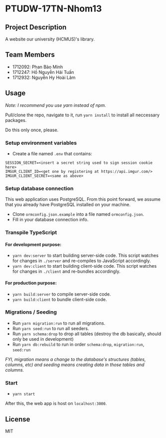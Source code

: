 # PTUDW-17TN-Nhom13

## Project Description

A website our university (HCMUS)'s library.

## Team Members

- 1712092: Phan Bảo Minh
- 1712247: Hồ Nguyễn Hải Tuấn
- 1712932: Nguyễn Hy Hoài Lâm

## Usage

_Note: I recommend you use yarn instead of npm._

Pull/clone the repo, navigate to it, run `yarn install` to install all neccessary packages.

Do this only once, please.

### Setup environment variables

- Create a file named `.env` that contains:

```
SESSION_SECRET=<insert a secret string used to sign session cookie here>
IMGUR_CLIENT_ID=<get one by registering at https://api.imgur.com/>
IMGUR_CLIENT_SECRET=<same as above>
```

### Setup database connection

This web application uses PostgreSQL. From this point forward, we assume that you already have PostgreSQL installed on your machine.

- Clone `ormconfig.json.example` into a file named `ormconfig.json`.
- Fill in your database connection info.

### Transpile TypeScript

#### For development purpose:

- `yarn dev:server` to start building server-side code. This script watches for changes in `./server` and re-compiles to JavaScript accordingly.
- `yarn dev:client` to start building client-side code. This script watches for changes in `./client` and re-bundles accordingly.

#### For production purpose:

- `yarn build:server` to compile server-side code.
- `yarn build:client` to bundle client-side code.

### Migrations / Seeding

- Run `yarn migration:run` to run all migrations.
- Run `yarn seed:run` to run all seeders.
- Run `yarn schema:drop` to drop all tables (destroy the db basically, should only be used in development)
- Run `yarn db:rebuild` to run in order `schema:drop`, `migration:run`, `seed:run`

_FYI, migration means a change to the database's structures (tables, columns, etc) and seeding means creating data in those tables and columns._

### Start

- `yarn start`

After this, the web app is host on `localhost:3000`.

## License

MIT
